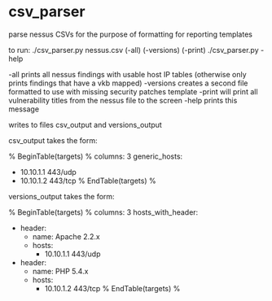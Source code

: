 # csv_parser
parse nessus CSVs for the purpose of formatting for reporting templates


to run:
./csv_parser.py nessus.csv (-all) (-versions) (-print)
./csv_parser.py -help

  -all prints all nessus findings with usable host IP tables (otherwise only prints findings that have a vkb mapped)
  -versions creates a second file formatted to use with missing security patches template
  -print will print all vulnerability titles from the nessus file to the screen
  -help prints this message

writes to files csv_output and versions_output


csv_output takes the form:

% BeginTable(targets) %
columns: 3
generic_hosts:
 - 10.10.1.1 443/udp
 - 10.10.1.2 443/tcp
% EndTable(targets) %


versions_output takes the form:

% BeginTable(targets) %
columns: 3
hosts_with_header:
 - header:
   - name: Apache 2.2.x
   - hosts:
     - 10.10.1.1 443/udp
 - header:
   - name: PHP 5.4.x
   - hosts:
     - 10.10.1.2 443/tcp
% EndTable(targets) %
